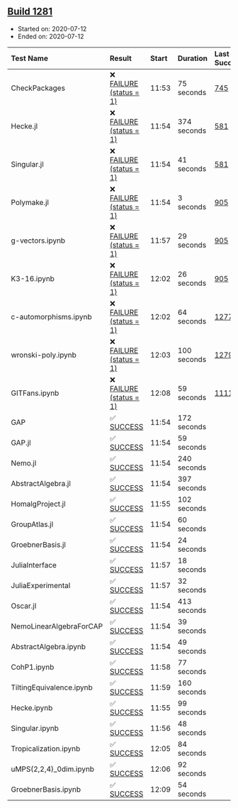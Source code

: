## [Build 1281](https://oscarci.mathematik.uni-kl.de/job/oscar-julia-1.4/1281/)

* Started on: 2020-07-12
* Ended on: 2020-07-12

| Test Name    | Result | Start | Duration | Last Success | First Failure |
|:-------------|:-------|:------|:---------|:-------------|:--------------|
| CheckPackages | ❌ [FAILURE (status = 1)](https://oscarci.mathematik.uni-kl.de/job/oscar-julia-1.4/1281/artifact/logs/build-1281/CheckPackages.log) | 11:53 | 75 seconds | [745](https://oscarci.mathematik.uni-kl.de/job/oscar-julia-1.4/745/) | [746](https://oscarci.mathematik.uni-kl.de/job/oscar-julia-1.4/746/) |
| Hecke.jl | ❌ [FAILURE (status = 1)](https://oscarci.mathematik.uni-kl.de/job/oscar-julia-1.4/1281/artifact/logs/build-1281/Hecke.jl.log) | 11:54 | 374 seconds | [581](https://oscarci.mathematik.uni-kl.de/job/oscar-julia-1.4/581/) | [582](https://oscarci.mathematik.uni-kl.de/job/oscar-julia-1.4/582/) |
| Singular.jl | ❌ [FAILURE (status = 1)](https://oscarci.mathematik.uni-kl.de/job/oscar-julia-1.4/1281/artifact/logs/build-1281/Singular.jl.log) | 11:54 | 41 seconds | [581](https://oscarci.mathematik.uni-kl.de/job/oscar-julia-1.4/581/) | [582](https://oscarci.mathematik.uni-kl.de/job/oscar-julia-1.4/582/) |
| Polymake.jl | ❌ [FAILURE (status = 1)](https://oscarci.mathematik.uni-kl.de/job/oscar-julia-1.4/1281/artifact/logs/build-1281/Polymake.jl.log) | 11:54 | 3 seconds | [905](https://oscarci.mathematik.uni-kl.de/job/oscar-julia-1.4/905/) | [907](https://oscarci.mathematik.uni-kl.de/job/oscar-julia-1.4/907/) |
| g-vectors.ipynb | ❌ [FAILURE (status = 1)](https://oscarci.mathematik.uni-kl.de/job/oscar-julia-1.4/1281/artifact/logs/build-1281/g-vectors.ipynb.log) | 11:57 | 29 seconds | [905](https://oscarci.mathematik.uni-kl.de/job/oscar-julia-1.4/905/) | [907](https://oscarci.mathematik.uni-kl.de/job/oscar-julia-1.4/907/) |
| K3-16.ipynb | ❌ [FAILURE (status = 1)](https://oscarci.mathematik.uni-kl.de/job/oscar-julia-1.4/1281/artifact/logs/build-1281/K3-16.ipynb.log) | 12:02 | 26 seconds | [905](https://oscarci.mathematik.uni-kl.de/job/oscar-julia-1.4/905/) | [907](https://oscarci.mathematik.uni-kl.de/job/oscar-julia-1.4/907/) |
| c-automorphisms.ipynb | ❌ [FAILURE (status = 1)](https://oscarci.mathematik.uni-kl.de/job/oscar-julia-1.4/1281/artifact/logs/build-1281/c-automorphisms.ipynb.log) | 12:02 | 64 seconds | [1277](https://oscarci.mathematik.uni-kl.de/job/oscar-julia-1.4/1277/) | [1278](https://oscarci.mathematik.uni-kl.de/job/oscar-julia-1.4/1278/) |
| wronski-poly.ipynb | ❌ [FAILURE (status = 1)](https://oscarci.mathematik.uni-kl.de/job/oscar-julia-1.4/1281/artifact/logs/build-1281/wronski-poly.ipynb.log) | 12:03 | 100 seconds | [1279](https://oscarci.mathematik.uni-kl.de/job/oscar-julia-1.4/1279/) | [1280](https://oscarci.mathematik.uni-kl.de/job/oscar-julia-1.4/1280/) |
| GITFans.ipynb | ❌ [FAILURE (status = 1)](https://oscarci.mathematik.uni-kl.de/job/oscar-julia-1.4/1281/artifact/logs/build-1281/GITFans.ipynb.log) | 12:08 | 59 seconds | [1111](https://oscarci.mathematik.uni-kl.de/job/oscar-julia-1.4/1111/) | [1112](https://oscarci.mathematik.uni-kl.de/job/oscar-julia-1.4/1112/) |
| GAP | ✅ [SUCCESS](https://oscarci.mathematik.uni-kl.de/job/oscar-julia-1.4/1281/artifact/logs/build-1281/GAP.log) | 11:54 | 172 seconds |  |  |
| GAP.jl | ✅ [SUCCESS](https://oscarci.mathematik.uni-kl.de/job/oscar-julia-1.4/1281/artifact/logs/build-1281/GAP.jl.log) | 11:54 | 59 seconds |  |  |
| Nemo.jl | ✅ [SUCCESS](https://oscarci.mathematik.uni-kl.de/job/oscar-julia-1.4/1281/artifact/logs/build-1281/Nemo.jl.log) | 11:54 | 240 seconds |  |  |
| AbstractAlgebra.jl | ✅ [SUCCESS](https://oscarci.mathematik.uni-kl.de/job/oscar-julia-1.4/1281/artifact/logs/build-1281/AbstractAlgebra.jl.log) | 11:54 | 397 seconds |  |  |
| HomalgProject.jl | ✅ [SUCCESS](https://oscarci.mathematik.uni-kl.de/job/oscar-julia-1.4/1281/artifact/logs/build-1281/HomalgProject.jl.log) | 11:55 | 102 seconds |  |  |
| GroupAtlas.jl | ✅ [SUCCESS](https://oscarci.mathematik.uni-kl.de/job/oscar-julia-1.4/1281/artifact/logs/build-1281/GroupAtlas.jl.log) | 11:54 | 60 seconds |  |  |
| GroebnerBasis.jl | ✅ [SUCCESS](https://oscarci.mathematik.uni-kl.de/job/oscar-julia-1.4/1281/artifact/logs/build-1281/GroebnerBasis.jl.log) | 11:54 | 24 seconds |  |  |
| JuliaInterface | ✅ [SUCCESS](https://oscarci.mathematik.uni-kl.de/job/oscar-julia-1.4/1281/artifact/logs/build-1281/JuliaInterface.log) | 11:57 | 18 seconds |  |  |
| JuliaExperimental | ✅ [SUCCESS](https://oscarci.mathematik.uni-kl.de/job/oscar-julia-1.4/1281/artifact/logs/build-1281/JuliaExperimental.log) | 11:57 | 32 seconds |  |  |
| Oscar.jl | ✅ [SUCCESS](https://oscarci.mathematik.uni-kl.de/job/oscar-julia-1.4/1281/artifact/logs/build-1281/Oscar.jl.log) | 11:54 | 413 seconds |  |  |
| NemoLinearAlgebraForCAP | ✅ [SUCCESS](https://oscarci.mathematik.uni-kl.de/job/oscar-julia-1.4/1281/artifact/logs/build-1281/NemoLinearAlgebraForCAP.log) | 11:54 | 39 seconds |  |  |
| AbstractAlgebra.ipynb | ✅ [SUCCESS](https://oscarci.mathematik.uni-kl.de/job/oscar-julia-1.4/1281/artifact/logs/build-1281/AbstractAlgebra.ipynb.log) | 11:54 | 49 seconds |  |  |
| CohP1.ipynb | ✅ [SUCCESS](https://oscarci.mathematik.uni-kl.de/job/oscar-julia-1.4/1281/artifact/logs/build-1281/CohP1.ipynb.log) | 11:58 | 77 seconds |  |  |
| TiltingEquivalence.ipynb | ✅ [SUCCESS](https://oscarci.mathematik.uni-kl.de/job/oscar-julia-1.4/1281/artifact/logs/build-1281/TiltingEquivalence.ipynb.log) | 11:59 | 160 seconds |  |  |
| Hecke.ipynb | ✅ [SUCCESS](https://oscarci.mathematik.uni-kl.de/job/oscar-julia-1.4/1281/artifact/logs/build-1281/Hecke.ipynb.log) | 11:55 | 99 seconds |  |  |
| Singular.ipynb | ✅ [SUCCESS](https://oscarci.mathematik.uni-kl.de/job/oscar-julia-1.4/1281/artifact/logs/build-1281/Singular.ipynb.log) | 11:56 | 48 seconds |  |  |
| Tropicalization.ipynb | ✅ [SUCCESS](https://oscarci.mathematik.uni-kl.de/job/oscar-julia-1.4/1281/artifact/logs/build-1281/Tropicalization.ipynb.log) | 12:05 | 84 seconds |  |  |
| uMPS(2,2,4)_0dim.ipynb | ✅ [SUCCESS](https://oscarci.mathematik.uni-kl.de/job/oscar-julia-1.4/1281/artifact/logs/build-1281/uMPS-2-2-4-_0dim.ipynb.log) | 12:06 | 92 seconds |  |  |
| GroebnerBasis.ipynb | ✅ [SUCCESS](https://oscarci.mathematik.uni-kl.de/job/oscar-julia-1.4/1281/artifact/logs/build-1281/GroebnerBasis.ipynb.log) | 12:09 | 54 seconds |  |  |
